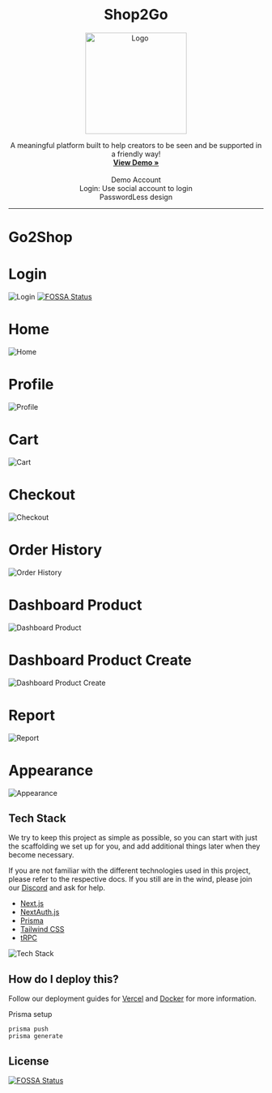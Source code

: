 <!-- PROJECT LOGO -->
<br />
<div align="center">
    <h1> Shop2Go</h1>
    <img src="https://github.com/benchen216/go2shop/blob/main/screenshot/logo.png" alt="Logo" width="200" height="200">
  <p align="center">
    A meaningful platform built to help creators to be seen and be supported in a friendly way!
    <br />
    <a href="https://app.ben2.win/"><strong>View Demo »</strong></a>
    <br />
    <br />
    Demo Account
    <br />
     Login: Use social account to login
    <br />
     PasswordLess design
    <br />
  </p>
</div>

---
# Go2Shop

# Login
![Login](https://github.com/benchen216/go2shop/blob/main/screenshot/login.png)
[![FOSSA Status](https://app.fossa.com/api/projects/git%2Bgithub.com%2Fbenchen216%2Fgo2shop.svg?type=shield)](https://app.fossa.com/projects/git%2Bgithub.com%2Fbenchen216%2Fgo2shop?ref=badge_shield)

# Home
![Home](https://github.com/benchen216/go2shop/blob/main/screenshot/home.png)

# Profile
![Profile](https://github.com/benchen216/go2shop/blob/main/screenshot/profile.png)

# Cart
![Cart](https://github.com/benchen216/go2shop/blob/main/screenshot/cart.png)

# Checkout
![Checkout](https://github.com/benchen216/go2shop/blob/main/screenshot/checkout.png)

# Order History
![Order History](https://github.com/benchen216/go2shop/blob/main/screenshot/history.png)

# Dashboard Product
![Dashboard Product](https://github.com/benchen216/go2shop/blob/main/screenshot/product.png)

# Dashboard Product Create
![Dashboard Product Create](https://github.com/benchen216/go2shop/blob/main/screenshot/addproduct.png)

# Report
![Report](https://github.com/benchen216/go2shop/blob/main/screenshot/report.png)

# Appearance
![Appearance](https://github.com/benchen216/go2shop/blob/main/screenshot/appearance.png)


## Tech Stack

We try to keep this project as simple as possible, so you can start with just the scaffolding we set up for you, and add additional things later when they become necessary.

If you are not familiar with the different technologies used in this project, please refer to the respective docs. If you still are in the wind, please join our [Discord](https://t3.gg/discord) and ask for help.

- [Next.js](https://nextjs.org)
- [NextAuth.js](https://next-auth.js.org)
- [Prisma](https://prisma.io)
- [Tailwind CSS](https://tailwindcss.com)
- [tRPC](https://trpc.io)

![Tech Stack](https://github.com/benchen216/go2shop/blob/main/screenshot/techstack.png)


## How do I deploy this?

Follow our deployment guides for [Vercel](https://create.t3.gg/en/deployment/vercel) and [Docker](https://create.t3.gg/en/deployment/docker) for more information.

Prisma setup
```
prisma push
prisma generate
```

## License
[![FOSSA Status](https://app.fossa.com/api/projects/git%2Bgithub.com%2Fbenchen216%2Fgo2shop.svg?type=large)](https://app.fossa.com/projects/git%2Bgithub.com%2Fbenchen216%2Fgo2shop?ref=badge_large)